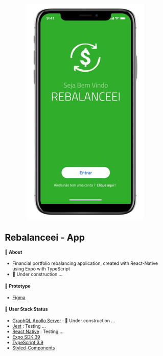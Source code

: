 <p align="center">
   <img src=".github/Rebalanceei.png" alt="Rebalanceei"/>
</p>

# Rebalanceei - App

#### :postbox: About

- Financial portfolio rebalancing application, created with React-Native using Expo with TypeScript
- :construction_worker: Under construction ...

#### :pushpin: Prototype

- [Figma](https://www.figma.com/proto/qfuBhnUegnf4mvHtFPEUsO/Untitled?node-id=25%3A885&scaling=scale-down)

#### :rocket: User Stack Status

- [GraphQL Apollo Server](https://github.com/mayconline/graphql-apollo-server) : :construction_worker: Under construction ...
- [Jest](https://jestjs.io/docs/en/getting-started) : Testing ...
- [React Native](https://github.com/mayconline/rebalanceei-react-native) : Testing ...
- [Expo SDK 39](https://docs.expo.io/versions/latest/)
- [TypeScript 3.9](https://www.typescriptlang.org/docs/handbook/release-notes/typescript-3-9.html)
- [Styled-Components](https://styled-components.com/docs/basics#react-native)
